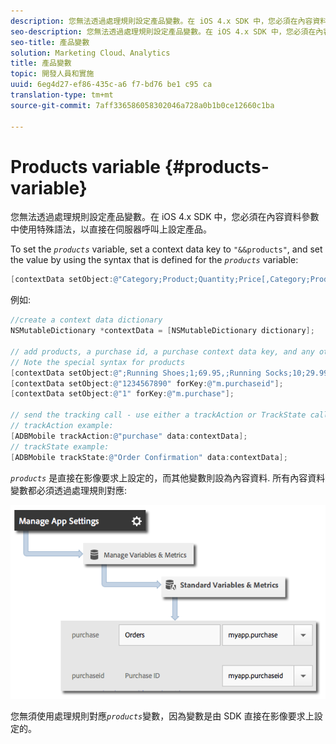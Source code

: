 ```yaml
---
description: 您無法透過處理規則設定產品變數。在 iOS 4.x SDK 中，您必須在內容資料參數中使用特殊語法，以直接在伺服器呼叫上設定產品。
seo-description: 您無法透過處理規則設定產品變數。在 iOS 4.x SDK 中，您必須在內容資料參數中使用特殊語法，以直接在伺服器呼叫上設定產品。
seo-title: 產品變數
solution: Marketing Cloud、Analytics
title: 產品變數
topic: 開發人員和實施
uuid: 6eg4d27-ef86-435c-a6 f7-bd76 be1 c95 ca
translation-type: tm+mt
source-git-commit: 7aff336586058302046a728a0b1b0ce12660c1ba

---
```



# Products variable {#products-variable}

您無法透過處理規則設定產品變數。在 iOS 4.x SDK 中，您必須在內容資料參數中使用特殊語法，以直接在伺服器呼叫上設定產品。

To set the *`products`* variable, set a context data key to `"&&products"`, and set the value by using the syntax that is defined for the *`products`* variable:

```objective-c
[contextData setObject:@"Category;Product;Quantity;Price[,Category;Product;Quantity;Price]" forKey:@"&&products"];
```

例如:

```objective-c
//create a context data dictionary 
NSMutableDictionary *contextData = [NSMutableDictionary dictionary]; 
 
// add products, a purchase id, a purchase context data key, and any other data you want to collect. 
// Note the special syntax for products 
[contextData setObject:@";Running Shoes;1;69.95,;Running Socks;10;29.99" forKey:@"&&products"]; 
[contextData setObject:@"1234567890" forKey:@"m.purchaseid"]; 
[contextData setObject:@"1" forKey:@"m.purchase"]; 
 
// send the tracking call - use either a trackAction or TrackState call. 
// trackAction example: 
[ADBMobile trackAction:@"purchase" data:contextData]; 
// trackState example: 
[ADBMobile trackState:@"Order Confirmation" data:contextData]; 
```

*`products`* 是直接在影像要求上設定的，而其他變數則設為內容資料. 所有內容資料變數都必須透過處理規則對應:

![](assets/map-products.png)

您無須使用處理規則對應&#x200B;*`products`*&#x200B;變數，因為變數是由 SDK 直接在影像要求上設定的。
